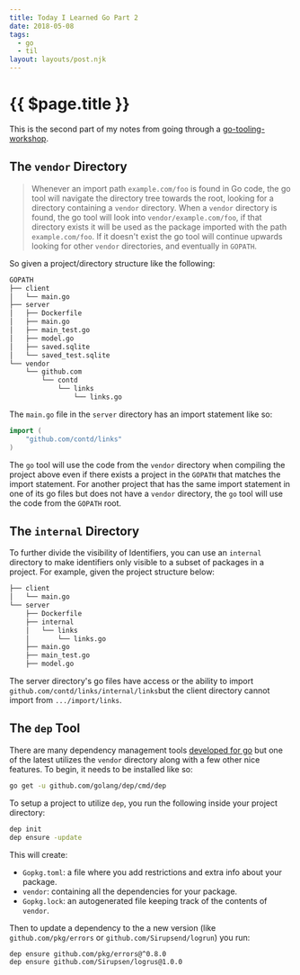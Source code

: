 ```yaml
---
title: Today I Learned Go Part 2
date: 2018-05-08
tags:
  - go
  - til
layout: layouts/post.njk
---
```


# {{ $page.title }}

This is the second part of my notes from going through a [go-tooling-workshop](https://github.com/campoy/go-tooling-workshop/).

## The `vendor` Directory

> Whenever an import path `example.com/foo` is found in Go code, the go tool will navigate the directory tree towards the root, looking for a directory containing a `vendor` directory.   When a `vendor` directory is found, the go tool will look into `vendor/example.com/foo`, if that directory exists it will be used as the package imported with the path `example.com/foo`. If it doesn't exist the go tool will continue upwards looking for other `vendor` directories, and eventually in `GOPATH`.

So given a project/directory structure like the following:

```bash
GOPATH
├── client
│   └── main.go
├── server
│   ├── Dockerfile
│   ├── main.go
│   ├── main_test.go
│   ├── model.go
│   ├── saved.sqlite
│   └── saved_test.sqlite
└── vendor
    └── github.com
        └── contd
            └── links
                └── links.go
```

The `main.go` file in the `server` directory has an import statement like so:

```go
import (
	"github.com/contd/links"
)
```

The `go` tool will use the code from the `vendor` directory when compiling the project above even if there exists a project in the `GOPATH` that matches the import statement.   For another project that has the same import statement in one of its go files but does not have a `vendor` directory, the `go` tool will use the code from the `GOPATH` root.


## The `internal` Directory

To further divide the visibility of Identifiers, you can use an `internal` directory to make identifiers only visible to a subset of packages in a project.  For example, given the project structure below:

```bash
├── client
│   └── main.go
└── server
    ├── Dockerfile
    ├── internal
    │   └── links
    │       └── links.go
    ├── main.go
    ├── main_test.go
    ├── model.go
```

The server directory's go files have access or the ability to import `github.com/contd/links/internal/links`but the client directory cannot import from `.../import/links`.

## The `dep`	Tool

There are many dependency management tools [developed for go](https://blog.gopheracademy.com/advent-2016/saga-go-dependency-management/) but one of the latest utilizes the `vendor` directory along with a few other nice features.  To begin, it needs to be installed like so:

```bash
go get -u github.com/golang/dep/cmd/dep
```
To setup a project to utilize `dep`, you run the following inside your project directory:

```bash
dep init
dep ensure -update
```
This will create:
- `Gopkg.toml`: a file where you add restrictions and extra info about your package.
- `vendor`: containing all the dependencies for your package.
- `Gopkg.lock`: an autogenerated file keeping track of the contents of `vendor`.

Then to update a dependency to the a new version (like `github.com/pkg/errors` or `github.com/Sirupsend/logrun`) you run:

```bash
dep ensure github.com/pkg/errors@^0.8.0
dep ensure github.com/Sirupsen/logrus@1.0.0
```
